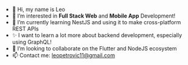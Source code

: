 - 👋 Hi, my name is Leo
- 👀 I’m interested in **Full Stack Web** and **Mobile App** Development!
- 🌱 I’m currently learning NestJS and using it to make cross-platform REST APIs
- ✨ I want to learn a lot more about backend development, especially using GraphQL!
- 💞️ I’m looking to collaborate on the Flutter and NodeJS ecosystem
- 📫 Contact me: leopetrovic11@gmail.com
